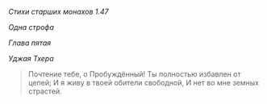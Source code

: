 *Стихи старших монахов 1\.47*

*Одна строфа*

*Глава пятая*

*Уджая Тхера*

> Почтение тебе, о Пробуждённый\!
> Ты полностью избавлен от цепей;
> И я живу в твоей обители свободной,
> И нет во мне земных страстей\.